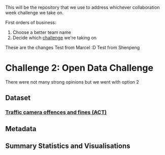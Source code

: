 This will be the repository that we use to address whichever collaboration week challenge we take on.

First orders of business:
1) Choose a better team name
2) Decide which [challenge](https://github.com/TNMDCollaborationWeek/Challenges) we're taking on

These are the changes
Test from Marcel :D
Test from Shenpeng

# Challenge 2: Open Data Challenge
There were not many strong opinions but we went with option 2


## Dataset
### [Traffic camera offences and fines (ACT)](https://data.gov.au/dataset/ds-act-https%3A%2F%2Fwww.data.act.gov.au%2Fapi%2Fviews%2F2sx9-4wg7/details?q=)


## Metadata




## Summary Statistics and Visualisations


